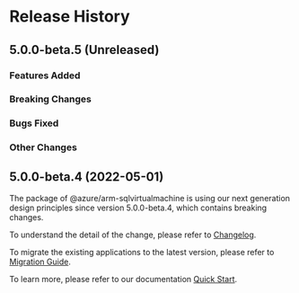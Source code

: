 # Release History

## 5.0.0-beta.5 (Unreleased)

### Features Added

### Breaking Changes

### Bugs Fixed

### Other Changes

## 5.0.0-beta.4 (2022-05-01)

The package of @azure/arm-sqlvirtualmachine is using our next generation design principles since version 5.0.0-beta.4, which contains breaking changes.

To understand the detail of the change, please refer to [Changelog](https://aka.ms/js-track2-changelog).

To migrate the existing applications to the latest version, please refer to [Migration Guide](https://aka.ms/js-track2-migration-guide).

To learn more, please refer to our documentation [Quick Start](https://aka.ms/js-track2-quickstart).
